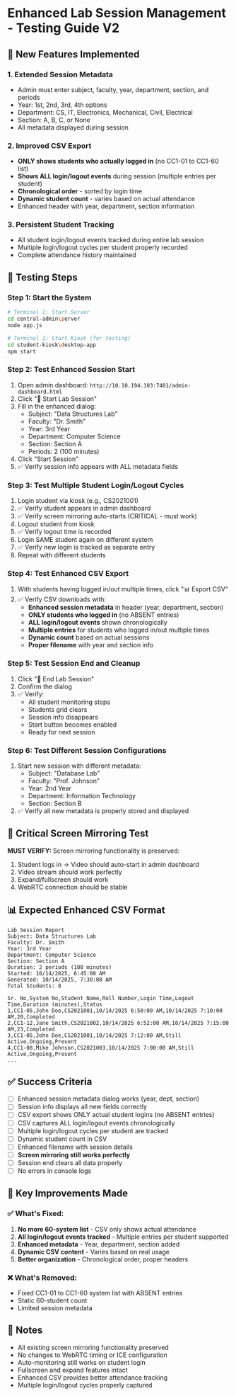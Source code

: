 # Enhanced Lab Session Management - Testing Guide V2

## 🚀 New Features Implemented

### 1. Extended Session Metadata
- Admin must enter subject, faculty, year, department, section, and periods
- Year: 1st, 2nd, 3rd, 4th options
- Department: CS, IT, Electronics, Mechanical, Civil, Electrical
- Section: A, B, C, or None
- All metadata displayed during session

### 2. Improved CSV Export
- **ONLY shows students who actually logged in** (no CC1-01 to CC1-60 list)
- **Shows ALL login/logout events** during session (multiple entries per student)
- **Chronological order** - sorted by login time
- **Dynamic student count** - varies based on actual attendance
- Enhanced header with year, department, section information

### 3. Persistent Student Tracking
- All student login/logout events tracked during entire lab session
- Multiple login/logout cycles per student properly recorded
- Complete attendance history maintained

## 🧪 Testing Steps

### Step 1: Start the System
```bash
# Terminal 1: Start Server
cd central-admin\server
node app.js

# Terminal 2: Start Kiosk (for testing)
cd student-kiosk\desktop-app
npm start
```

### Step 2: Test Enhanced Session Start
1. Open admin dashboard: `http://10.10.194.103:7401/admin-dashboard.html`
2. Click "🚀 Start Lab Session"
3. Fill in the enhanced dialog:
   - Subject: "Data Structures Lab"
   - Faculty: "Dr. Smith"
   - Year: 3rd Year
   - Department: Computer Science
   - Section: Section A
   - Periods: 2 (100 minutes)
4. Click "Start Session"
5. ✅ Verify session info appears with ALL metadata fields

### Step 3: Test Multiple Student Login/Logout Cycles
1. Login student via kiosk (e.g., CS2021001)
2. ✅ Verify student appears in admin dashboard
3. ✅ Verify screen mirroring auto-starts (CRITICAL - must work)
4. Logout student from kiosk
5. ✅ Verify logout time is recorded
6. Login SAME student again on different system
7. ✅ Verify new login is tracked as separate entry
8. Repeat with different students

### Step 4: Test Enhanced CSV Export
1. With students having logged in/out multiple times, click "📊 Export CSV"
2. ✅ Verify CSV downloads with:
   - **Enhanced session metadata** in header (year, department, section)
   - **ONLY students who logged in** (no ABSENT entries)
   - **ALL login/logout events** shown chronologically
   - **Multiple entries** for students who logged in/out multiple times
   - **Dynamic count** based on actual sessions
   - **Proper filename** with year and section info

### Step 5: Test Session End and Cleanup
1. Click "🛑 End Lab Session"
2. Confirm the dialog
3. ✅ Verify:
   - All student monitoring stops
   - Students grid clears
   - Session info disappears
   - Start button becomes enabled
   - Ready for next session

### Step 6: Test Different Session Configurations
1. Start new session with different metadata:
   - Subject: "Database Lab"
   - Faculty: "Prof. Johnson"
   - Year: 2nd Year
   - Department: Information Technology
   - Section: Section B
2. ✅ Verify all new metadata is properly stored and displayed

## 🚨 Critical Screen Mirroring Test

**MUST VERIFY:** Screen mirroring functionality is preserved:
1. Student logs in → Video should auto-start in admin dashboard
2. Video stream should work perfectly
3. Expand/fullscreen should work
4. WebRTC connection should be stable

## 📊 Expected Enhanced CSV Format

```csv
Lab Session Report
Subject: Data Structures Lab
Faculty: Dr. Smith
Year: 3rd Year
Department: Computer Science
Section: Section A
Duration: 2 periods (100 minutes)
Started: 10/14/2025, 6:45:00 AM
Generated: 10/14/2025, 7:30:00 AM
Total Students: 8

Sr. No,System No,Student Name,Roll Number,Login Time,Logout Time,Duration (minutes),Status
1,CC1-05,John Doe,CS2021001,10/14/2025 6:50:00 AM,10/14/2025 7:10:00 AM,20,Completed
2,CC1-12,Jane Smith,CS2021002,10/14/2025 6:52:00 AM,10/14/2025 7:15:00 AM,23,Completed
3,CC1-05,John Doe,CS2021001,10/14/2025 7:12:00 AM,Still Active,Ongoing,Present
4,CC1-08,Mike Johnson,CS2021003,10/14/2025 7:00:00 AM,Still Active,Ongoing,Present
...
```

## ✅ Success Criteria

- [ ] Enhanced session metadata dialog works (year, dept, section)
- [ ] Session info displays all new fields correctly
- [ ] CSV export shows ONLY actual student logins (no ABSENT entries)
- [ ] CSV captures ALL login/logout events chronologically
- [ ] Multiple login/logout cycles per student are tracked
- [ ] Dynamic student count in CSV
- [ ] Enhanced filename with session details
- [ ] **Screen mirroring still works perfectly**
- [ ] Session end clears all data properly
- [ ] No errors in console logs

## 🔧 Key Improvements Made

### ✅ What's Fixed:
1. **No more 60-system list** - CSV only shows actual attendance
2. **All login/logout events tracked** - Multiple entries per student supported
3. **Enhanced metadata** - Year, department, section added
4. **Dynamic CSV content** - Varies based on real usage
5. **Better organization** - Chronological order, proper headers

### ❌ What's Removed:
- Fixed CC1-01 to CC1-60 system list with ABSENT entries
- Static 60-student count
- Limited session metadata

## 📝 Notes

- All existing screen mirroring functionality preserved
- No changes to WebRTC timing or ICE configuration
- Auto-monitoring still works on student login
- Fullscreen and expand features intact
- Enhanced CSV provides better attendance tracking
- Multiple login/logout cycles properly captured
